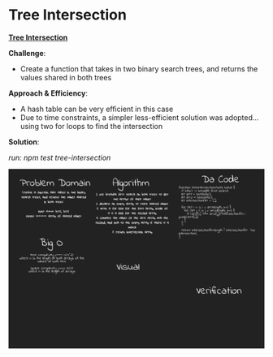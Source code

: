 # Tree Intersection

[**Tree Intersection**](./tree-intersection.js)

**Challenge**:
- Create a function that takes in two binary search trees, and returns the values shared in both trees

**Approach & Efficiency**: 
- A hash table can be very efficient in this case
- Due to time constraints, a simpler less-efficient solution was adopted... using two for loops to find the intersection

**Solution**:

*run: npm test tree-intersection*

![treeIntersection img](../../assets/tree-intersection.png)
